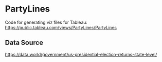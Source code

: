 # PartyLines
Code for generating viz files for Tableau:
https://public.tableau.com/views/PartyLines/PartyLines

## Data Source
https://data.world/government/us-presidential-election-returns-state-level/
